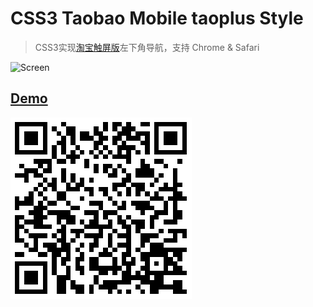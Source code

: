 # CSS3 Taobao Mobile taoplus Style

> CSS3实现[淘宝触屏版](http://m.taobao.com/)左下角导航，支持 Chrome & Safari

![Screen](https://raw.githubusercontent.com/mittya/css3-taobao-taoplus/master/res/screen.gif)


## [Demo](http://mittya.github.io/css3-taobao-taoplus/)

![QR Code](https://raw.githubusercontent.com/mittya/css3-taobao-taoplus/master/res/qr.png)
